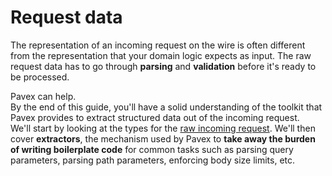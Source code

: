 # Request data

The representation of an incoming request on the wire is often different from 
the representation that your domain logic expects as input. 
The raw request data has to go through **parsing** and **validation** before it's ready
to be processed.

Pavex can help.  
By the end of this guide, you'll have a solid understanding of the toolkit that Pavex provides 
to extract structured data out of the incoming request.  
We'll start by looking at the types for the [raw incoming request](wire_data.md).
We'll then cover **extractors**, the mechanism used by Pavex to **take away the burden of writing 
boilerplate code** for common tasks such as parsing query parameters, parsing path parameters, 
enforcing body size limits, etc.  
